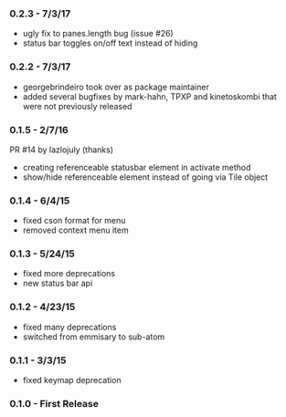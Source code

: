 ### 0.2.3 - 7/3/17
- ugly fix to panes.length bug (issue #26)
- status bar toggles on/off text instead of hiding

### 0.2.2 - 7/3/17
- georgebrindeiro took over as package maintainer
- added several bugfixes by mark-hahn, TPXP and kinetoskombi that were not previously released

### 0.1.5 - 2/7/16
  PR #14 by lazlojuly (thanks)
- creating referenceable statusbar element in activate method
- show/hide referenceable element instead of going via Tile object

### 0.1.4 - 6/4/15
- fixed cson format for menu
- removed context menu item

### 0.1.3 - 5/24/15
- fixed more deprecations
- new status bar api

### 0.1.2 - 4/23/15
- fixed many deprecations
- switched from emmisary to sub-atom

### 0.1.1 - 3/3/15
- fixed keymap deprecation

### 0.1.0 - First Release

